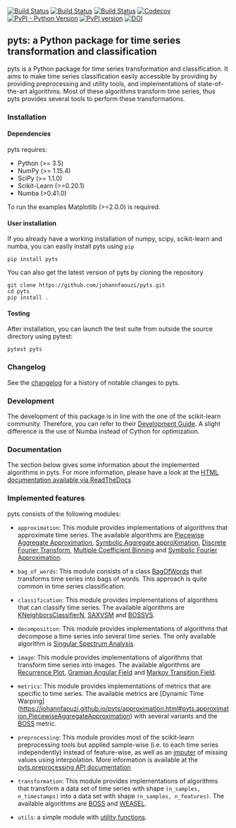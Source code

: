 [![Build Status](https://travis-ci.org/johannfaouzi/pyts.svg?branch=master)](https://travis-ci.org/johannfaouzi/pyts)
[![Build Status](https://img.shields.io/appveyor/ci/johannfaouzi/pyts/master.svg)](https://ci.appveyor.com/project/johannfaouzi/pyts)
[![Build Status](https://img.shields.io/circleci/project/:vcsType/johann.faouzi/pyts/master.svg)](https://circleci.com/gh/johannfaouzi/pyts)
[![Codecov](https://codecov.io/gh/johannfaouzi/pyts/branch/master/graph/badge.svg)](https://codecov.io/gh/johannfaouzi/pyts)
[![PyPI - Python Version](https://img.shields.io/pypi/pyversions/pyts.svg)](https://img.shields.io/pypi/pyversions/pyts.svg)
[![PyPI version](https://badge.fury.io/py/pyts.svg)](https://badge.fury.io/py/pyts)
[![DOI](https://zenodo.org/badge/DOI/10.5281/zenodo.1244152.svg)](https://doi.org/10.5281/zenodo.1244152)

## pyts: a Python package for time series transformation and classification

pyts is a Python package for time series transformation and classification. It
aims to make time series classification easily accessible by providing by
providing preprocessing and utility tools, and implementations of
state-of-the-art algorithms. Most of these algorithms transform time series,
thus pyts provides several tools to perform these transformations.


### Installation

#### Dependencies

pyts requires:

- Python (>= 3.5)
- NumPy (>= 1.15.4)
- SciPy (>= 1.1.0)
- Scikit-Learn (>=0.20.1)
- Numba (>0.41.0)

To run the examples Matplotlib (>=2.0.0) is required.


#### User installation

If you already have a working installation of numpy, scipy, scikit-learn and
numba, you can easily install pyts using ``pip``

    pip install pyts

You can also get the latest version of pyts by cloning the repository

    git clone https://github.com/johannfaouzi/pyts.git
    cd pyts
    pip install .


#### Testing

After installation, you can launch the test suite from outside the source
directory using pytest:

    pytest pyts


### Changelog

See the [changelog](https://pyts.readthedocs.io/en/latest/changelog.html)
for a history of notable changes to pyts.

### Development

The development of this package is in line with the one of the scikit-learn
community. Therefore, you can refer to their
[Development Guide](https://scikit-learn.org/stable/developers/). A slight
difference is the use of Numba instead of Cython for optimization.

### Documentation

The section below gives some information about the implemented algorithms in pyts.
For more information, please have a look at the
[HTML documentation available via ReadTheDocs](https://johannfaouzi.github.io/pyts/)

### Implemented features

pyts consists of the following modules:

- `approximation`: This module provides implementations of algorithms that
approximate time series. The available algorithms are
[Piecewise Aggregate Approximation](https://pyts.readthedocs.io/en/0.8dev/generated/pyts.approximation.PiecewiseAggregateApproximation.html#),
[Symbolic Aggregate approXimation](https://pyts.readthedocs.io/en/0.8dev/generated/pyts.approximation.SymbolicAggregateApproximation.html#),
[Discrete Fourier Transform](https://pyts.readthedocs.io/en/0.8dev/generated/pyts.approximation.DiscreteFourierTransform.html#),
[Multiple Coefficient Binning](https://pyts.readthedocs.io/en/0.8dev/generated/pyts.approximation.MultipleCoefficientBinning.html#) and
[Symbolic Fourier Approximation](https://pyts.readthedocs.io/en/0.8dev/generated/pyts.approximation.SymbolicFourierApproximation.html#).

- `bag_of_words`: This module consists of a class
[BagOfWords](https://pyts.readthedocs.io/en/0.8dev/generated/pyts.bag_of_words.BagOfWords.html#)
that transforms time series into bags of words. This approach is quite common
in time series classification.

- `classification`: This module provides implementations of algorithms that
can classify time series. The available algorithms are
[KNeighborsClassifierN](https://pyts.readthedocs.io/en/0.8dev/generated/pyts.classification.KNeighborsClassifier.html#),
[SAXVSM](https://pyts.readthedocs.io/en/0.8dev/generated/pyts.classification.SAXVSM.html#) and
[BOSSVS](https://pyts.readthedocs.io/en/0.8dev/generated/pyts.classification.BOSSVS.html#).

- `decomposition`: This module provides implementations of algorithms that
decompose a time series into several time series. The only available algorithm
is
[Singular Spectrum Analysis](https://pyts.readthedocs.io/en/0.8dev/generated/pyts.decomposition.SingularSpectrumAnalysis.html#).

- `image`: This module provides implementations of algorithms that transform
time series into images. The available algorithms are
[Recurrence Plot](https://pyts.readthedocs.io/en/0.8dev/generated/pyts.image.RecurrencePlot.html#),
[Gramian Angular Field](https://pyts.readthedocs.io/en/0.8dev/generated/pyts.image.GramianAngularField.html#) and
[Markov Transition Field](https://pyts.readthedocs.io/en/0.8dev/generated/pyts.image.MarkovTransitionField.html#).

- `metrics`: This module provides implementations of metrics that are specific
to time series. The available metrics are
[Dynamic Time Warping]
(https://johannfaouzi.github.io/pyts/approximation.html#pyts.approximation.PiecewiseAggregateApproximation)
with several variants and the
[BOSS](https://johannfaouzi.github.io/pyts/approximation.html#pyts.approximation.PiecewiseAggregateApproximation)
metric.

- `preprocessing`: This module provides most of the scikit-learn preprocessing
tools but applied sample-wise (i.e. to each time series independently) instead
of feature-wise, as well as an
[imputer](https://pyts.readthedocs.io/en/0.8dev/generated/pyts.preprocessing.InterpolationImputer.html#)
of missing values using interpolation. More information is available at the
[pyts.preprocessing API documentation](https://pyts.readthedocs.io/en/0.8dev/api.html#module-pyts.preprocessing)

- `transformation`: This module provides implementations of algorithms that
transform a data set of time series with shape `(n_samples, n_timestamps)` into
a data set with shape `(n_samples, n_features)`. The available algorithms are
[BOSS](https://pyts.readthedocs.io/en/0.8dev/generated/pyts.transformation.BOSS.html#) and
[WEASEL](https://pyts.readthedocs.io/en/0.8dev/generated/pyts.transformation.WEASEL.html#).

- `utils`: a simple module with
[utility functions](https://pyts.readthedocs.io/en/0.8dev/api.html#module-pyts.utils).
